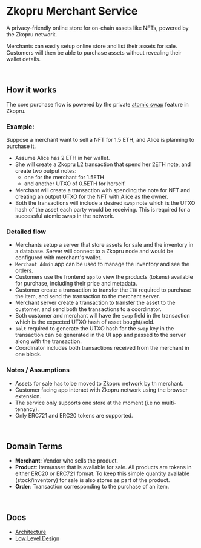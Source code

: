 # Zkopru Merchant Service

A privacy-friendly online store for on-chain assets like NFTs, powered by the Zkopru network. 

Merchants can easily setup online store and list their assets for sale. Customers will then be able to purchase assets without revealing their wallet details. 

<br />

## How it works

The core purchase flow is powered by the private [atomic swap](https://docs.zkopru.network/how-it-works/atomic-swap) feature in Zkopru. 


### Example:

Suppose a merchant want to sell a NFT for 1.5 ETH, and Alice is planning to purchase it.

- Assume Alice has 2 ETH in her wallet.
- She will create a Zkopru L2 transaction that spend her 2ETH note, and create two output notes:
  - one for the merchant for 1.5ETH 
  - and another UTXO of 0.5ETH for herself. 
- Merchant will create a transaction with spending the note for NFT and creating an output UTXO for the NFT with Alice as the owner.
- Both the transactions will include a desired `swap` note which is the UTXO hash of the asset each party would be receiving. This is required for a successful atomic swap in the network.

### Detailed flow

- Merchants setup a server that store assets for sale and the inventory in a database. Server will connect to a Zkopru node and would be configured with merchant's wallet.
- `Merchant Admin` app can be used to manage the inventory and see the orders.
- Customers use the frontend `app` to view the products (tokens) available for purchase, including their price and metadata.
- Customer create a transaction to transfer the `ETH` required to purchase the item, and send the transaction to the merchant server.
- Merchant server create a transaction to transfer the asset to the customer, and send both the transactions to a coordinator.
- Both customer and merchant will have the `swap` field in the transaction which is the expected UTXO hash of asset bought/sold.
- `salt` required to generate the UTXO hash for the `swap` key in the transaction can be generated in the UI app and passed to the server along with the transaction.
- Coordinator includes both transactions received from the merchant in one block.

### Notes / Assumptions

- Assets for sale has to be moved to Zkopru network by th merchant.
- Customer facing app interact with Zkopru network using the browser extension.
- The service only supports one store at the moment (i.e no multi-tenancy).
- Only ERC721 and ERC20 tokens are supported.

<br />

## Domain Terms
- **Merchant**: Vendor who sells the product.
- **Product**: Item/asset that is available for sale. All products are tokens in either ERC20 or ERC721 format. To keep this simple quantity available (stock/inventory) for sale is also stores as part of the product.
- **Order**: Transaction corresponding to the purchase of an item.

<br />

## Docs
- [Architecture](./docs/architecture.md)
- [Low Level Design](./docs/low-level-design.md)